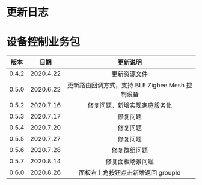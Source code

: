 # 更新日志

# 设备控制业务包
| 版本 | 日期                   | 更新说明|
| :------: | :----------------------: |:---:|
| 0.4.2   |      2020.4.22      |更新资源文件|
| 0.5.0   |      2020.6.22      |更新路由回调方式，支持 BLE Zigbee Mesh 控制设备|
| 0.5.2   |      2020.7.16     |修复问题，新增实现家庭服务化|
| 0.5.3   |      2020.7.17     |修复问题|
| 0.5.4   |      2020.7.20     |修复问题|
| 0.5.5   |      2020.7.27     |修复问题|
| 0.5.6   |      2020.7.28     |修复群组问题|
| 0.5.7   |      2020.8.14    | 修复面板场景问题|
| 0.6.0   |      2020.8.26    | 面板右上角按钮点击新增返回 groupId |